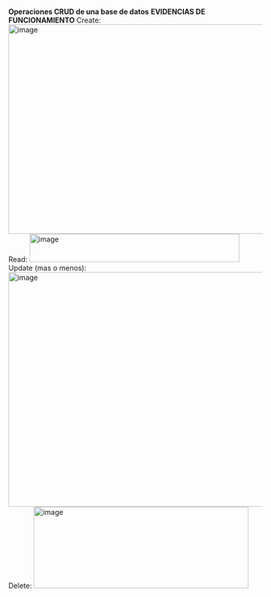 **Operaciones CRUD de una base de datos** 
**EVIDENCIAS DE FUNCIONAMIENTO** 
Create:<img width="536" height="416" alt="image" src="https://github.com/user-attachments/assets/285f6905-eb2d-46c4-9417-f396eb7debf0" />
Read: <img width="416" height="56" alt="image" src="https://github.com/user-attachments/assets/fec1140e-2a5c-4599-8eb0-b4fe86522766" />
Update (mas o menos): <img width="544" height="466" alt="image" src="https://github.com/user-attachments/assets/bbff51c0-199c-4846-a9d4-c4438b6ca3f4" />
Delete: <img width="426" height="162" alt="image" src="https://github.com/user-attachments/assets/51ea50c4-3900-4259-97bd-d5725b7933c6" />
